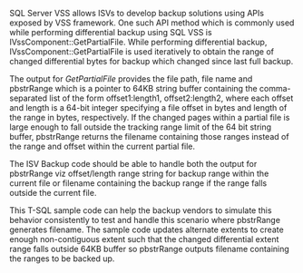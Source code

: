SQL Server VSS allows ISVs to develop backup solutions using APIs exposed by VSS framework. One such API method which is commonly used while performing differential backup using SQL VSS is IVssComponent::GetPartialFile. While performing differential backup, IVssComponent::GetPartialFile is used iteratively to obtain the range of changed differential bytes for backup which changed since last full backup.

The output for *GetPartialFile* provides the file path, file name and pbstrRange which is a pointer to 64KB string buffer containing the comma-separated list of the form offset1:length1, offset2:length2, where each offset and length is a 64-bit integer specifying a file offset in bytes and length of the range in bytes, respectively.
If the changed pages within a partial file is large enough to fall outside the tracking range limit of the 64 bit string buffer, pbstrRange returns the filename containing those ranges instead of the range and offset within the current partial file.

The ISV Backup code should be able to handle both the output for pbstrRange viz offset/length range string for backup range within the current file or filename containing the backup range if the range falls outside the current file.

This T-SQL sample code can help the backup vendors to simulate this behavior consistently to test and handle this scenario where pbstrRange generates filename. The sample code updates alternate extents to create enough non-contiguous extent such that the changed differential extent range falls outside 64KB buffer so pbstrRange outputs filename containing the ranges to be backed up.
